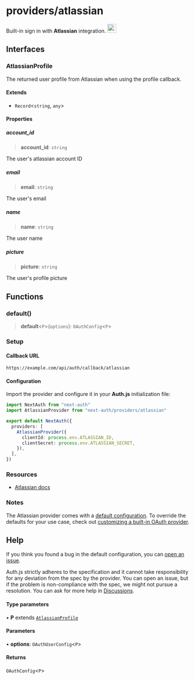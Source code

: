 # providers/atlassian

<div style={{display: "flex", justifyContent: "space-between", alignItems: "center"}}>
<span style={{fontSize: "1.35rem" }}>
 Built-in sign in with <b>Atlassian</b> integration.
</span>
<a href="https://www.atlassian.com/" style={{backgroundColor: "black", padding: "12px", borderRadius: "100%" }}>
  <img style={{display: "block"}} src="https://authjs.dev/img/providers/atlassian.svg" width="24" style={{ marginTop: "-3px"}} />
</a>
</div>

## Interfaces

### AtlassianProfile

The returned user profile from Atlassian when using the profile callback.

#### Extends

- `Record`\<`string`, `any`\>

#### Properties

##### account\_id

> **account\_id**: `string`

The user's atlassian account ID

##### email

> **email**: `string`

The user's email

##### name

> **name**: `string`

The user name

##### picture

> **picture**: `string`

The user's profile picture

## Functions

### default()

> **default**\<`P`\>(`options`): `OAuthConfig`\<`P`\>

### Setup

#### Callback URL
```
https://example.com/api/auth/callback/atlassian
```

#### Configuration

Import the provider and configure it in your **Auth.js** initialization file:

```ts title="pages/api/auth/[...nextauth].ts"
import NextAuth from "next-auth"
import AtlassianProvider from "next-auth/providers/atlassian"

export default NextAuth({
  providers: [
    AtlassianProvider({
      clientId: process.env.ATLASSIAN_ID,
      clientSecret: process.env.ATLASSIAN_SECRET,
    }),
  ],
})
```

### Resources

- [Atlassian docs](https://developer.atlassian.com/server/jira/platform/oauth/)

### Notes

The Atlassian provider comes with a [default configuration](https://github.com/nextauthjs/next-auth/blob/main/packages/core/src/providers/atlassian.ts). To override the defaults for your use case, check out [customizing a built-in OAuth provider](https://authjs.dev/guides/providers/custom-provider#override-default-options).

## Help

If you think you found a bug in the default configuration, you can [open an issue](https://authjs.dev/new/provider-issue).

Auth.js strictly adheres to the specification and it cannot take responsibility for any deviation from
the spec by the provider. You can open an issue, but if the problem is non-compliance with the spec,
we might not pursue a resolution. You can ask for more help in [Discussions](https://authjs.dev/new/github-discussions).

#### Type parameters

• **P** extends [`AtlassianProfile`](atlassian.md#atlassianprofile)

#### Parameters

• **options**: `OAuthUserConfig`\<`P`\>

#### Returns

`OAuthConfig`\<`P`\>
